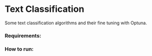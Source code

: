 # Text Classification
Some text classification algorithms and their fine tuning with Optuna. 

### Requirements:


### How to run:
